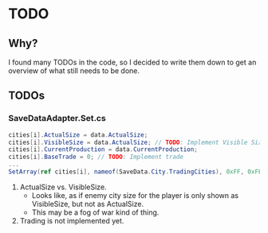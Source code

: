# TODO

## Why?

I found many TODOs in the code, so I decided to write them down to get an overview of what still needs to be done.

## TODOs

### SaveDataAdapter.Set.cs

```cs
cities[i].ActualSize = data.ActualSize;
cities[i].VisibleSize = data.ActualSize; // TODO: Implement Visible Size
cities[i].CurrentProduction = data.CurrentProduction;
cities[i].BaseTrade = 0; // TODO: Implement trade
...
SetArray(ref cities[i], nameof(SaveData.City.TradingCities), 0xFF, 0xFF, 0xFF);
```

1. ActualSize vs. VisibleSize.
   - Looks like, as if enemy city size for the player is only shown as VisibleSize, but not as ActualSize.
   - This may be a fog of war kind of thing.
2. Trading is not implemented yet.
